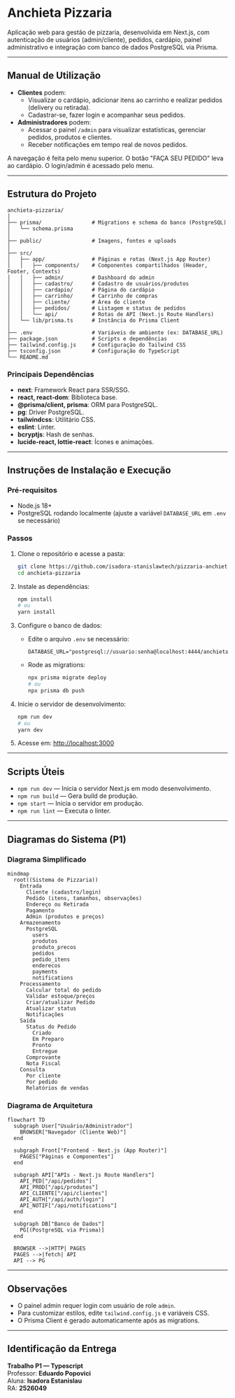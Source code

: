 # Anchieta Pizzaria  

Aplicação web para gestão de pizzaria, desenvolvida em Next.js, com autenticação de usuários (admin/cliente), pedidos, cardápio, painel administrativo e integração com banco de dados PostgreSQL via Prisma.

---

## Manual de Utilização

- **Clientes** podem:
  - Visualizar o cardápio, adicionar itens ao carrinho e realizar pedidos (delivery ou retirada).
  - Cadastrar-se, fazer login e acompanhar seus pedidos.
- **Administradores** podem:
  - Acessar o painel `/admin` para visualizar estatísticas, gerenciar pedidos, produtos e clientes.
  - Receber notificações em tempo real de novos pedidos.

A navegação é feita pelo menu superior. O botão "FAÇA SEU PEDIDO" leva ao cardápio. O login/admin é acessado pelo menu.

---

## Estrutura do Projeto

```
anchieta-pizzaria/
│
├── prisma/                # Migrations e schema do banco (PostgreSQL)
│   └── schema.prisma
│
├── public/                # Imagens, fontes e uploads
│
├── src/
│   ├── app/               # Páginas e rotas (Next.js App Router)
│   │   ├── components/    # Componentes compartilhados (Header, Footer, Contexts)
│   │   ├── admin/         # Dashboard do admin
│   │   ├── cadastro/      # Cadastro de usuários/produtos
│   │   ├── cardapio/      # Página do cardápio
│   │   ├── carrinho/      # Carrinho de compras
│   │   ├── cliente/       # Área do cliente
│   │   ├── pedidos/       # Listagem e status de pedidos
│   │   └── api/           # Rotas de API (Next.js Route Handlers)
│   └── lib/prisma.ts      # Instância do Prisma Client
│
├── .env                   # Variáveis de ambiente (ex: DATABASE_URL)
├── package.json           # Scripts e dependências
├── tailwind.config.js     # Configuração do Tailwind CSS
├── tsconfig.json          # Configuração do TypeScript
└── README.md
```

### Principais Dependências

- **next**: Framework React para SSR/SSG.  
- **react, react-dom**: Biblioteca base.  
- **@prisma/client, prisma**: ORM para PostgreSQL.  
- **pg**: Driver PostgreSQL.  
- **tailwindcss**: Utilitário CSS.  
- **eslint**: Linter.  
- **bcryptjs**: Hash de senhas.  
- **lucide-react, lottie-react**: Ícones e animações.  

---

## Instruções de Instalação e Execução

### Pré-requisitos
- Node.js 18+  
- PostgreSQL rodando localmente (ajuste a variável `DATABASE_URL` em `.env` se necessário)  

### Passos
1. Clone o repositório e acesse a pasta:
    ```bash
    git clone https://github.com/isadora-stanislawtech/pizzaria-anchieta
    cd anchieta-pizzaria
    ```

2. Instale as dependências:
    ```bash
    npm install
    # ou
    yarn install
    ```

3. Configure o banco de dados:
    - Edite o arquivo `.env` se necessário:
        ```
        DATABASE_URL="postgresql://usuario:senha@localhost:4444/anchieta"
        ```
    - Rode as migrations:
        ```bash
        npx prisma migrate deploy
        # ou
        npx prisma db push
        ```

4. Inicie o servidor de desenvolvimento:
    ```bash
    npm run dev
    # ou
    yarn dev
    ```

5. Acesse em: [http://localhost:3000](http://localhost:3000)  

---

## Scripts Úteis

- `npm run dev` — Inicia o servidor Next.js em modo desenvolvimento.  
- `npm run build` — Gera build de produção.  
- `npm start` — Inicia o servidor em produção.  
- `npm run lint` — Executa o linter.  

---

## Diagramas do Sistema (P1)

### Diagrama Simplificado
```mermaid
mindmap
  root((Sistema de Pizzaria))
    Entrada
      Cliente (cadastro/login)
      Pedido (itens, tamanhos, observações)
      Endereço ou Retirada
      Pagamento
      Admin (produtos e preços)
    Armazenamento
      PostgreSQL
        users
        produtos
        produto_precos
        pedidos
        pedido_itens
        enderecos
        payments
        notifications
    Processamento
      Calcular total do pedido
      Validar estoque/preços
      Criar/atualizar Pedido
      Atualizar status
      Notificações
    Saída
      Status do Pedido
        Criado
        Em Preparo
        Pronto
        Entregue
      Comprovante
      Nota Fiscal
    Consulta
      Por cliente
      Por pedido
      Relatórios de vendas
```

### Diagrama de Arquitetura
```mermaid
flowchart TD
  subgraph User["Usuário/Administrador"]
    BROWSER["Navegador (Cliente Web)"]
  end

  subgraph Front["Frontend - Next.js (App Router)"]
    PAGES["Páginas e Componentes"]
  end

  subgraph API["APIs - Next.js Route Handlers"]
    API_PED["/api/pedidos"]
    API_PROD["/api/produtos"]
    API_CLIENTE["/api/clientes"]
    API_AUTH["/api/auth/login"]
    API_NOTIF["/api/notifications"]
  end

  subgraph DB["Banco de Dados"]
    PG[(PostgreSQL via Prisma)]
  end

  BROWSER -->|HTTP| PAGES
  PAGES -->|fetch| API
  API --> PG
```

---

## Observações

- O painel admin requer login com usuário de role `admin`.  
- Para customizar estilos, edite `tailwind.config.js` e variáveis CSS.  
- O Prisma Client é gerado automaticamente após as migrations.  

---

## Identificação da Entrega

**Trabalho P1 — Typescript**  
Professor: **Eduardo Popovici**  
Aluna: **Isadora Estanislau**  
RA: **2526049**
